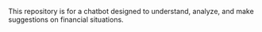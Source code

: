 This repository is for a chatbot designed to understand, analyze, and make suggestions on financial situations.
